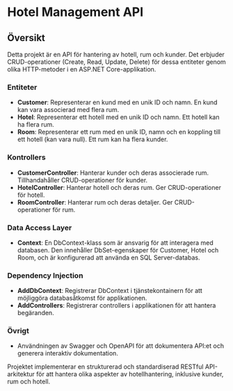 # Hotel Management API

## Översikt

Detta projekt är en API för hantering av hotell, rum och kunder. Det erbjuder CRUD-operationer (Create, Read, Update, Delete) för dessa entiteter genom olika HTTP-metoder i en ASP.NET Core-applikation.

### Entiteter

- **Customer**: Representerar en kund med en unik ID och namn. En kund kan vara associerad med flera rum.
- **Hotel**: Representerar ett hotell med en unik ID och namn. Ett hotell kan ha flera rum.
- **Room**: Representerar ett rum med en unik ID, namn och en koppling till ett hotell (kan vara null). Ett rum kan ha flera kunder.

### Kontrollers

- **CustomerController**: Hanterar kunder och deras associerade rum. Tillhandahåller CRUD-operationer för kunder.
- **HotelController**: Hanterar hotell och deras rum. Ger CRUD-operationer för hotell.
- **RoomController**: Hanterar rum och deras detaljer. Ger CRUD-operationer för rum.

### Data Access Layer

- **Context**: En DbContext-klass som är ansvarig för att interagera med databasen. Den innehåller DbSet-egenskaper för Customer, Hotel och Room, och är konfigurerad att använda en SQL Server-databas.

### Dependency Injection

- **AddDbContext**: Registrerar DbContext i tjänstekontainern för att möjliggöra databasåtkomst för applikationen.
- **AddControllers**: Registrerar controllers i applikationen för att hantera begäranden.

### Övrigt

- Användningen av Swagger och OpenAPI för att dokumentera API:et och generera interaktiv dokumentation.

Projektet implementerar en strukturerad och standardiserad RESTful API-arkitektur för att hantera olika aspekter av hotellhantering, inklusive kunder, rum och hotell.

